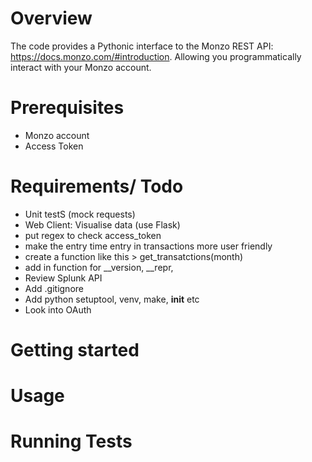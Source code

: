 # Overview
The code provides a Pythonic interface to the Monzo REST API: https://docs.monzo.com/#introduction. Allowing you programmatically interact with your Monzo account.

# Prerequisites

- Monzo account
- Access Token

# Requirements/ Todo

- Unit testS (mock requests)
- Web Client: Visualise data (use Flask)
- put regex to check access_token 
- make the entry time entry in transactions more user friendly
- create a function like this > get_transatctions(month)
- add in function for __version, __repr,
- Review Splunk API
- Add .gitignore
- Add python setuptool, venv, make, __init__ etc
- Look into OAuth

# Getting started


# Usage

# Running Tests
